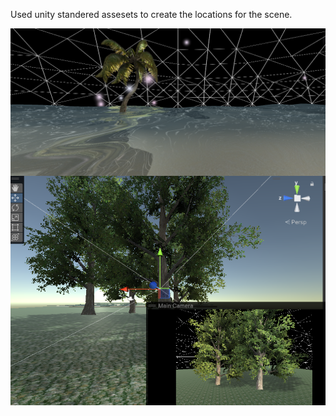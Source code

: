 Used unity standered assesets to create the locations for the scene.

<img src="levelArea.png" align="left"/>

<img src="home.png" align="left"/>